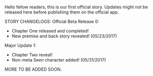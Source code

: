 Hello fellow readers, this is our first official story. Updates might not be released here before publishing them on the official app.

STORY CHANGELOGS:
Official Beta Release 0:

- Chapter One released and completed!
- New premise and back story revealed!
(05/23/2017)

Major Update 1:

- Chapter Two reveal!
- Non-meta Seen character added!
(05/31/2017)


MORE TO BE ADDED SOON.
